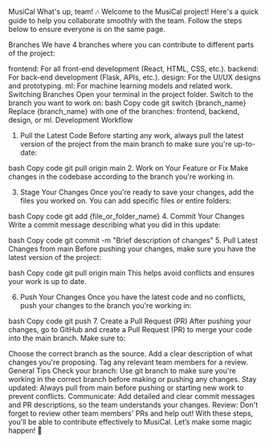MusiCal
What's up, team! 🎶
Welcome to the MusiCal project! Here's a quick guide to help you collaborate smoothly with the team. Follow the steps below to ensure everyone is on the same page.

Branches
We have 4 branches where you can contribute to different parts of the project:

frontend: For all front-end development (React, HTML, CSS, etc.).
backend: For back-end development (Flask, APIs, etc.).
design: For the UI/UX designs and prototyping.
ml: For machine learning models and related work.
Switching Branches
Open your terminal in the project folder.
Switch to the branch you want to work on:
bash
Copy code
git switch {branch_name}
Replace {branch_name} with one of the branches: frontend, backend, design, or ml.
Development Workflow
1. Pull the Latest Code
Before starting any work, always pull the latest version of the project from the main branch to make sure you're up-to-date:

bash
Copy code
git pull origin main
2. Work on Your Feature or Fix
Make changes in the codebase according to the branch you're working in.

3. Stage Your Changes
Once you're ready to save your changes, add the files you worked on. You can add specific files or entire folders:

bash
Copy code
git add {file_or_folder_name}
4. Commit Your Changes
Write a commit message describing what you did in this update:

bash
Copy code
git commit -m "Brief description of changes"
5. Pull Latest Changes from main
Before pushing your changes, make sure you have the latest version of the project:

bash
Copy code
git pull origin main
This helps avoid conflicts and ensures your work is up to date.

6. Push Your Changes
Once you have the latest code and no conflicts, push your changes to the branch you're working in:

bash
Copy code
git push
7. Create a Pull Request (PR)
After pushing your changes, go to GitHub and create a Pull Request (PR) to merge your code into the main branch. Make sure to:

Choose the correct branch as the source.
Add a clear description of what changes you're proposing.
Tag any relevant team members for a review.
General Tips
Check your branch: Use git branch to make sure you're working in the correct branch before making or pushing any changes.
Stay updated: Always pull from main before pushing or starting new work to prevent conflicts.
Communicate: Add detailed and clear commit messages and PR descriptions, so the team understands your changes.
Review: Don't forget to review other team members' PRs and help out!
With these steps, you'll be able to contribute effectively to MusiCal. Let’s make some magic happen! 🎵
